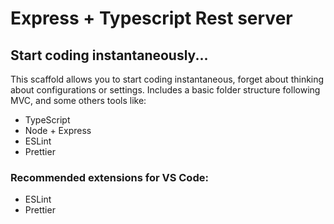 # Express + Typescript Rest server

## Start coding instantaneously...

This scaffold allows you to start coding instantaneous, forget about thinking about configurations or settings. Includes a basic folder structure following MVC, and some others tools like:

- TypeScript
- Node + Express
- ESLint
- Prettier

### Recommended extensions for VS Code:

- ESLint
- Prettier